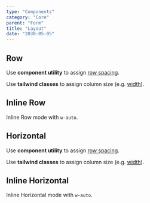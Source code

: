 ```yaml
---
type: "Components"
category: "Core"
parent: "Form"
title: "Layout"
date: "2030-05-05"
---
```


## Row

Use **component utility** to assign [row spacing](/components/core/row/content#space).

Use **tailwind classes** to assign column size (e.g. [width](https://tailwindcss.com/docs/width)).

<demo>
  <demoinline src="vanilla/components/core/form/mode-row">
  </demoinline>
</demo>

## Inline Row

Inline Row mode with `w-auto`.

<demo>
  <demoinline src="vanilla/components/core/form/mode-inline-row">
  </demoinline>
</demo>

## Horizontal

Use **component utility** to assign [row spacing](/components/core/row/content#space).

Use **tailwind classes** to assign column size (e.g. [width](https://tailwindcss.com/docs/width)).

<demo>
  <demoinline src="vanilla/components/core/form/mode-horizontal">
  </demoinline>
</demo>

## Inline Horizontal

Inline Horizontal mode with `w-auto`.

<demo>
  <demoinline src="vanilla/components/core/form/mode-inline-horizontal">
  </demoinline>
</demo>
